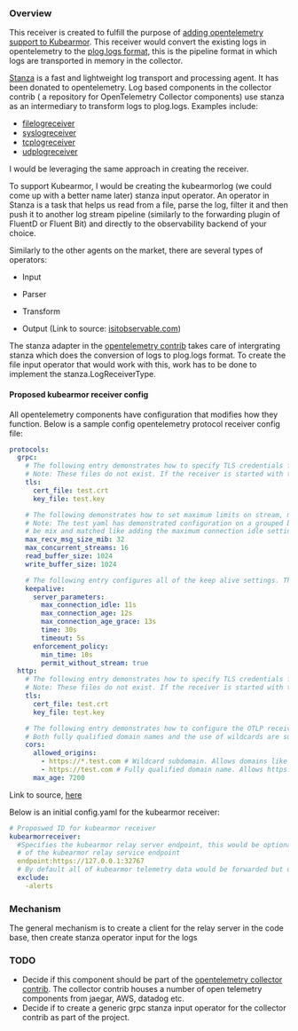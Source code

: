 ### Overview

This receiver is created to fulfill the purpose of [adding opentelemetry support to Kubearmor](https://github.com/kubearmor/KubeArmor/issues/894). This receiver would convert the existing logs in opentelemetry to the [plog.logs format](https://github.com/open-telemetry/opentelemetry-collector/tree/main/pdata), this is the pipeline format in which logs are transported in memory in the collector.

[Stanza](https://github.com/observIQ/stanza) is a fast and lightweight log transport and processing agent. It has been donated to opentelemetry. Log based components in the collector contrib ( a repository for OpenTelemetry Collector components) use stanza as an intermediary to transform logs to plog.logs. Examples include:

- [filelogreceiver](https://github.com/open-telemetry/opentelemetry-collector-contrib/tree/main/receiver/filelogreceiver)
- [syslogreceiver](https://github.com/open-telemetry/opentelemetry-collector-contrib/tree/main/receiver/syslogreceiver)
- [tcplogreceiver](https://github.com/open-telemetry/opentelemetry-collector-contrib/tree/main/receiver/tcplogreceiver)
- [udplogreceiver](https://github.com/open-telemetry/opentelemetry-collector-contrib/tree/main/receiver/udplogreceiver)

I would be leveraging the same approach in creating the receiver.

To support Kubearmor, I would be creating the kubearmorlog (we could come up with a better name later) stanza input operator. An operator in Stanza is a task that helps us read from a file, parse the log, filter it and then push it to another log stream pipeline (similarly to the forwarding plugin of FluentD or Fluent Bit) and directly to the observability backend of your choice.

Similarly to the other agents on the market, there are several types of operators:

- Input

- Parser

- Transform

- Output (Link to source: [isitobservable.com](https://isitobservable.io/open-telemetry/what-is-stanza-and-what-does-it-do))

The stanza adapter in the [opentelemetry contrib](https://github.com/open-telemetry/opentelemetry-collector-contrib/tree/main/pkg/stanza/adapter) takes care of intergrating stanza which does the conversion of logs to plog.logs format. To create the file input operator that would work with this, work has to be done to implement the stanza.LogReceiverType.


#### Proposed kubearmor receiver config

All opentelemetry components have configuration that modifies how they function. Below is a sample config opentelemetry protocol receiver config file:

```yaml
protocols:
  grpc:
    # The following entry demonstrates how to specify TLS credentials for the server.
    # Note: These files do not exist. If the receiver is started with this configuration, it will fail.
    tls:
      cert_file: test.crt
      key_file: test.key

    # The following demonstrates how to set maximum limits on stream, message size and connection idle time.
    # Note: The test yaml has demonstrated configuration on a grouped by their structure; however, all of the settings can
    # be mix and matched like adding the maximum connection idle setting in this example.
    max_recv_msg_size_mib: 32
    max_concurrent_streams: 16
    read_buffer_size: 1024
    write_buffer_size: 1024

    # The following entry configures all of the keep alive settings. These settings are used to configure the receiver.
    keepalive:
      server_parameters:
        max_connection_idle: 11s
        max_connection_age: 12s
        max_connection_age_grace: 13s
        time: 30s
        timeout: 5s
      enforcement_policy:
        min_time: 10s
        permit_without_stream: true
  http:
    # The following entry demonstrates how to specify TLS credentials for the server.
    # Note: These files do not exist. If the receiver is started with this configuration, it will fail.
    tls:
      cert_file: test.crt
      key_file: test.key

    # The following entry demonstrates how to configure the OTLP receiver to allow Cross-Origin Resource Sharing (CORS).
    # Both fully qualified domain names and the use of wildcards are supported.
    cors:
      allowed_origins:
        - https://*.test.com # Wildcard subdomain. Allows domains like https://www.test.com and https://foo.test.com but not https://wwwtest.com.
        - https://test.com # Fully qualified domain name. Allows https://test.com only.
      max_age: 7200

```
Link to source, [here](https://github.com/open-telemetry/opentelemetry-collector/blob/f64389d15f8b4dbddd807a16aabd84a57ce7826b/receiver/otlpreceiver/testdata/config.yaml)

Below is an initial config.yaml for the kubearmor receiver:

```yaml
# Proposwed ID for kubearmor receiver
kubearmorreceiver:
  #Specifies the kubearmor relay server endpoint, this would be optional by default it would be the value of the KUBEARMOR_SERVICE or in a k8 environment, the value
  # of the kubearmor relay service endpoint
  endpoint:https://127.0.0.1:32767 
  # By default all of kubearmor telemetry data would be forwarded but users can exclude any of them here. Accepted values are: logs, alert, visibility events
  exclude:
    -alerts
```
### Mechanism

The general mechanism is to create a client for the relay server in the code base, then create stanza operator input for the logs

### TODO

- Decide if this component should be part of the [opentelemetry collector contrib](https://github.com/open-telemetry/opentelemetry-collector-contrib). The collector contrib houses a number of open telemetry components from jaegar, AWS, datadog etc.
- Decide if to create a generic grpc stanza input operator for the collector contrib as part of the project.
